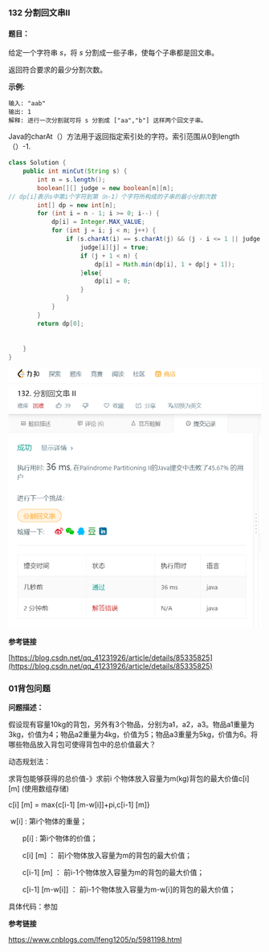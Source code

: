 ### 132 分割回文串II

#### 题目： 

给定一个字符串 *s*，将 *s* 分割成一些子串，使每个子串都是回文串。

返回符合要求的最少分割次数。

**示例:**

```
输入: "aab"
输出: 1
解释: 进行一次分割就可将 s 分割成 ["aa","b"] 这样两个回文子串。
```

Java的charAt（）方法用于返回指定索引处的字符。索引范围从0到length（）-1.

```java
class Solution {
    public int minCut(String s) {
        int n = s.length();
		boolean[][] judge = new boolean[n][n];
// dp[i]表示s中第i个字符到第（n-1）个字符所构成的子串的最小分割次数
		int[] dp = new int[n]; 
		for (int i = n - 1; i >= 0; i--) {
			dp[i] = Integer.MAX_VALUE;
			for (int j = i; j < n; j++) {
				if (s.charAt(i) == s.charAt(j) && (j - i <= 1 || judge[i + 1][j - 1])) {
					judge[i][j] = true;
					if (j + 1 < n) {
						dp[i] = Math.min(dp[i], 1 + dp[j + 1]);
					}else{
						dp[i] = 0;
					}
				}
			}
		}
		return dp[0];


    }
}
```

<img src="https://github.com/MasonJCode/DatawhaleLearning/blob/master/leetcode132.png?raw=true"/>



**参考链接**

[https://blog.csdn.net/qq_41231926/article/details/85335825](https://blog.csdn.net/qq_41231926/article/details/85335825)

### 01背包问题

**问题描述：**

假设现有容量10kg的背包，另外有3个物品，分别为a1，a2，a3。物品a1重量为3kg，价值为4；物品a2重量为4kg，价值为5；物品a3重量为5kg，价值为6。将哪些物品放入背包可使得背包中的总价值最大？

动态规划法：

求背包能够获得的总价值-》求前i 个物体放入容量为m(kg)背包的最大价值c[i] [m] (使用数组存储)

c[i] [m] = max{c[i-1] [m-w[i]]+pi,c[i-1] [m]}

​	w[i] :  第i个物体的重量；

　　p[i] : 第i个物体的价值；

　　c[i] [m] ： 前i个物体放入容量为m的背包的最大价值；

　　c[i-1] [m] ： 前i-1个物体放入容量为m的背包的最大价值；

　　c[i-1] [m-w[i]] ： 前i-1个物体放入容量为m-w[i]的背包的最大价值；

具体代码：参加



**参考链接**

https://www.cnblogs.com/lfeng1205/p/5981198.html



